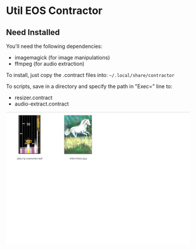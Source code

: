 # Util EOS Contractor

## Need Installed
You'll need the following dependencies:
* imagemagick  (for image manipulations)
* ffmpeg       (for audio extraction)

To install, just copy the .contract files into:
`~/.local/share/contractor`

To scripts, save in a directory and specify the path in "Exec=" line to:
* resizer.contract
* audio-extract.contract

![Screenshot](/preview.gif)
